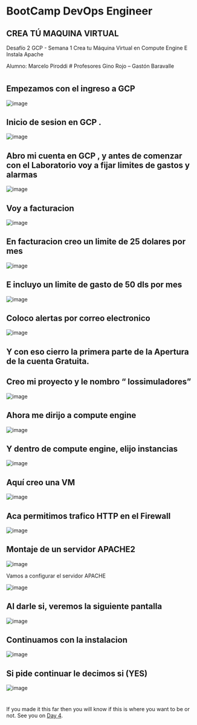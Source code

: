 
# BootCamp DevOps Engineer	


## CREA TÚ MAQUINA VIRTUAL

Desafío 2 GCP - Semana 1 
Crea tu Máquina Virtual en Compute Engine E Instala Apache

Alumno: Marcelo Piroddi #
Profesores Gino Rojo – Gastón Baravalle
#
#
#
#

## Empezamos con el ingreso a GCP

![image](https://user-images.githubusercontent.com/105083569/172956404-13e0c20f-c943-4fb3-9e72-f7363398180c.png)

## Inicio de sesion en GCP .


![image](https://user-images.githubusercontent.com/105083569/172956478-68eec479-ad7f-48cf-ba35-73621b230db3.png)

## Abro mi cuenta en GCP , y antes de comenzar con el Laboratorio  voy a fijar limites de gastos y alarmas

![image](https://user-images.githubusercontent.com/105083569/172956508-dbb4ca59-9a99-4fee-919e-f841f5a8ea45.png)

## Voy a facturacion

![image](https://user-images.githubusercontent.com/105083569/172956536-480f122e-e0f5-4d0c-b595-1753fde4a5e3.png)

## En facturacion creo un limite de 25 dolares por mes

![image](https://user-images.githubusercontent.com/105083569/172956580-e1d1ae27-e5fb-4f17-81f3-7df09d52f9a3.png)

## E incluyo un limite de gasto de 50 dls por mes

![image](https://user-images.githubusercontent.com/105083569/172956608-e5bd7631-fbd9-4464-8d73-ec676f258c83.png)

## Coloco alertas por correo electronico

![image](https://user-images.githubusercontent.com/105083569/172956626-3a198312-252a-4dbe-930b-55b491d35836.png)

## Y con eso cierro la primera parte de la Apertura de la cuenta Gratuita.

## Creo mi proyecto  y le nombro “ lossimuladores”

![image](https://user-images.githubusercontent.com/105083569/172956686-37c24d54-1bfd-4b75-b459-10e2c7fa5ad4.png)

## Ahora me dirijo a compute engine


![image](https://user-images.githubusercontent.com/105083569/172956718-3a037f0e-a888-414c-9272-ea26d3cab840.png)


## Y dentro de compute engine, elijo instancias

![image](https://user-images.githubusercontent.com/105083569/172956740-4254b025-a0e0-4f81-a456-679ce91d70df.png)


## Aquí creo una VM


![image](https://user-images.githubusercontent.com/105083569/172956779-44911574-5ae1-4d4d-bde3-0f523ef333fb.png)


## Aca permitimos  trafico HTTP en el Firewall

![image](https://user-images.githubusercontent.com/105083569/172956814-1865452c-9522-43cb-85fe-18e144135d50.png)

## Montaje de un servidor APACHE2

![image](https://user-images.githubusercontent.com/105083569/172956836-d24f56e6-c57b-4e06-bd3b-159971507448.png)

Vamos a configurar el servidor APACHE

![image](https://user-images.githubusercontent.com/105083569/172956878-d69d71cf-84d8-4bd7-ac80-aecbaa6d0d1f.png)

## Al darle si, veremos la siguiente pantalla

![image](https://user-images.githubusercontent.com/105083569/172956896-7c1eb1e5-ca88-43a4-9790-889a0062e0ba.png)

## Continuamos con la instalacion

![image](https://user-images.githubusercontent.com/105083569/172956947-d7fb4201-932a-4390-82fe-3a3fa6f75dbd.png)

## Si pide continuar le decimos si (YES)

![image](https://user-images.githubusercontent.com/105083569/172956955-0f80a794-781e-4c77-8d41-1e98fe60226e.png)










#
#
#
#
#


If you made it this far then you will know if this is where you want to be or not. See you on [Day 4](day04.md).  
